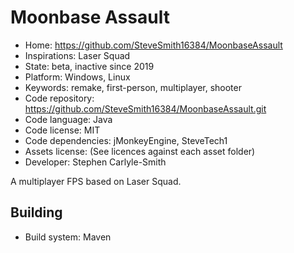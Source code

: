 # Moonbase Assault

- Home: https://github.com/SteveSmith16384/MoonbaseAssault
- Inspirations: Laser Squad
- State: beta, inactive since 2019
- Platform: Windows, Linux
- Keywords: remake, first-person, multiplayer, shooter
- Code repository: https://github.com/SteveSmith16384/MoonbaseAssault.git
- Code language: Java
- Code license: MIT
- Code dependencies: jMonkeyEngine, SteveTech1
- Assets license: (See licences against each asset folder)
- Developer: Stephen Carlyle-Smith

A multiplayer FPS based on Laser Squad.

## Building

- Build system: Maven
